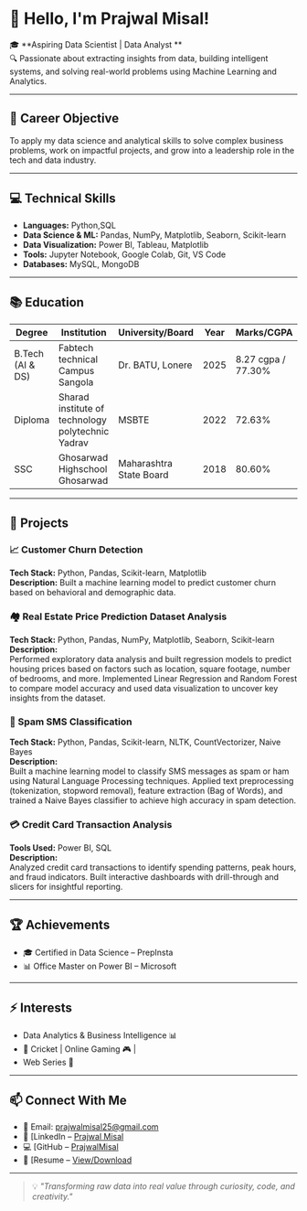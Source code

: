 # 👋 Hello, I'm Prajwal Misal!

🎓 **Aspiring Data Scientist | Data Analyst **  
🔍 Passionate about extracting insights from data, building intelligent systems, and solving real-world problems using Machine Learning and Analytics.

---

## 🎯 Career Objective
To apply my data science and analytical skills to solve complex business problems, work on impactful projects, and grow into a leadership role in the tech and data industry.

---

## 💻 Technical Skills
- **Languages:** Python,SQL
- **Data Science & ML:** Pandas, NumPy, Matplotlib, Seaborn, Scikit-learn  
- **Data Visualization:** Power BI, Tableau, Matplotlib  
- **Tools:** Jupyter Notebook, Google Colab, Git, VS Code  
- **Databases:** MySQL, MongoDB  

---

## 📚 Education

| Degree | Institution | University/Board | Year | Marks/CGPA |
|--------|-------------|------------------|------|------------|
| B.Tech (AI & DS) | Fabtech technical Campus Sangola | Dr. BATU, Lonere | 2025 | 8.27 cgpa / 77.30% |
| Diploma | Sharad institute of technology polytechnic Yadrav| MSBTE | 2022 | 72.63% |
| SSC | Ghosarwad Highschool Ghosarwad | Maharashtra State Board | 2018 | 80.60% |

---

## 🚀 Projects

### 📈 Customer Churn Detection  
**Tech Stack:** Python, Pandas, Scikit-learn, Matplotlib  
**Description:** Built a machine learning model to predict customer churn based on behavioral and demographic data.

### 🏘 Real Estate Price Prediction Dataset Analysis  
**Tech Stack:** Python, Pandas, NumPy, Matplotlib, Seaborn, Scikit-learn  
**Description:**  
Performed exploratory data analysis and built regression models to predict housing prices based on factors such as location, square footage, number of bedrooms, and more. Implemented Linear Regression and Random Forest to compare model accuracy and used data visualization to uncover key insights from the dataset.

### 📱 Spam SMS Classification  
**Tech Stack:** Python, Pandas, Scikit-learn, NLTK, CountVectorizer, Naive Bayes  
**Description:**  
Built a machine learning model to classify SMS messages as spam or ham using Natural Language Processing techniques. Applied text preprocessing (tokenization, stopword removal), feature extraction (Bag of Words), and trained a Naive Bayes classifier to achieve high accuracy in spam detection.

### 💳 Credit Card Transaction Analysis  
**Tools Used:** Power BI, SQL  
**Description:**  
Analyzed credit card transactions to identify spending patterns, peak hours, and fraud indicators. Built interactive dashboards with drill-through and slicers for insightful reporting.

---

## 🏆 Achievements
- 🎓 Certified in Data Science – PrepInsta
- 📊 Office Master on Power BI – Microsoft
---

## ⚡ Interests
- Data Analytics & Business Intelligence 📊  
-  🏏 Cricket | Online Gaming 🎮 |   
- Web Series  🎥  

---

## 📫 Connect With Me

- 📧 Email: [prajwalmisal25@gmail.com](mailto:prajwalmisal25@gmail.com)  
- 🔗 [LinkedIn – [Prajwal Misal](https://www.linkedin.com/in/prajwal-misal-750445290)  
- 💻 [GitHub – [PrajwalMisal](https://github.com/PrajwalMisal)  
- 📄 [Resume – [View/Download](https://drive.google.com/file/d/19xot0iqLrxvNOfx1WtjXYTC43nnXQNG4/view)



---

> 💡 *"Transforming raw data into real value through curiosity, code, and creativity."*

